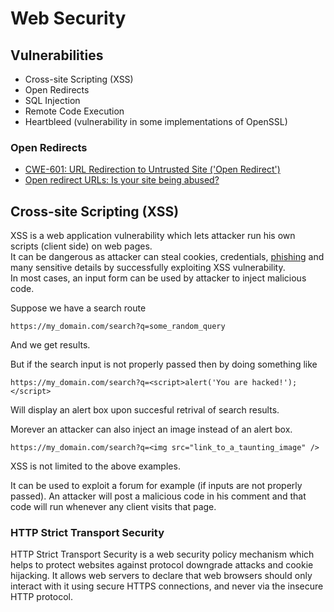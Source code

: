# Web Security

## Vulnerabilities

* Cross-site Scripting \(XSS\)
* Open Redirects
* SQL Injection
* Remote Code Execution
* Heartbleed \(vulnerability in some implementations of OpenSSL\)

### Open Redirects

* [CWE-601: URL Redirection to Untrusted Site \('Open Redirect'\)](http://cwe.mitre.org/data/definitions/601.html)
* [Open redirect URLs: Is your site being abused?](https://webmasters.googleblog.com/2009/01/open-redirect-urls-is-your-site-being.html)

## Cross-site Scripting \(XSS\)

XSS is a web application vulnerability which lets attacker run his own scripts \(client side\) on web pages.  
It can be dangerous as attacker can steal cookies, credentials, [phishing](https://en.wikipedia.org/wiki/Phishing) and many sensitive details by successfully exploiting XSS vulnerability.  
In most cases, an input form can be used by attacker to inject malicious code.

Suppose we have a search route

```text
https://my_domain.com/search?q=some_random_query
```

And we get results.

But if the search input is not properly passed then by doing something like

```text
https://my_domain.com/search?q=<script>alert('You are hacked!');</script>
```

Will display an alert box upon succesful retrival of search results.

Morever an attacker can also inject an image instead of an alert box.

```text
https://my_domain.com/search?q=<img src="link_to_a_taunting_image" />
```

XSS is not limited to the above examples.

It can be used to exploit a forum for example \(if inputs are not properly passed\). An attacker will post a malicious code in his comment and that code will run whenever any client visits that page.

### HTTP Strict Transport Security

HTTP Strict Transport Security is a web security policy mechanism which helps to protect websites against protocol downgrade attacks and cookie hijacking. It allows web servers to declare that web browsers should only interact with it using secure HTTPS connections, and never via the insecure HTTP protocol.

